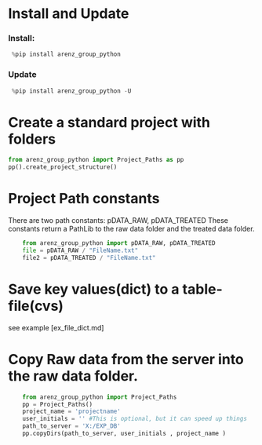 
# Install and Update
### Install: 
```python
 %pip install arenz_group_python
```
### Update
```python
 %pip install arenz_group_python -U
```


# Create a standard project with folders
```python
from arenz_group_python import Project_Paths as pp
pp().create_project_structure()
```

# Project Path constants
There are two path constants: pDATA_RAW, pDATA_TREATED
These constants return a PathLib to the raw data folder and the treated data folder.
```python
    from arenz_group_python import pDATA_RAW, pDATA_TREATED 
    file = pDATA_RAW / "FileName.txt"
    file2 = pDATA_TREATED / "FileName.txt"
```


# Save key values(dict) to a table-file(cvs)

see example [ex_file_dict.md]

# Copy Raw data from the server into the raw data folder.

```python
    from arenz_group_python import Project_Paths
    pp = Project_Paths()
    project_name = 'projectname'
    user_initials = '' #This is optional, but it can speed up things
    path_to_server = 'X:/EXP_DB'
    pp.copyDirs(path_to_server, user_initials , project_name )
```
